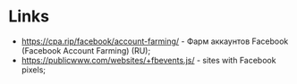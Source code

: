 # Links 

- https://cpa.rip/facebook/account-farming/ - Фарм аккаунтов Facebook (Facebook Account Farming) (RU);
- https://publicwww.com/websites/+fbevents.js/ - sites with Facebook pixels;